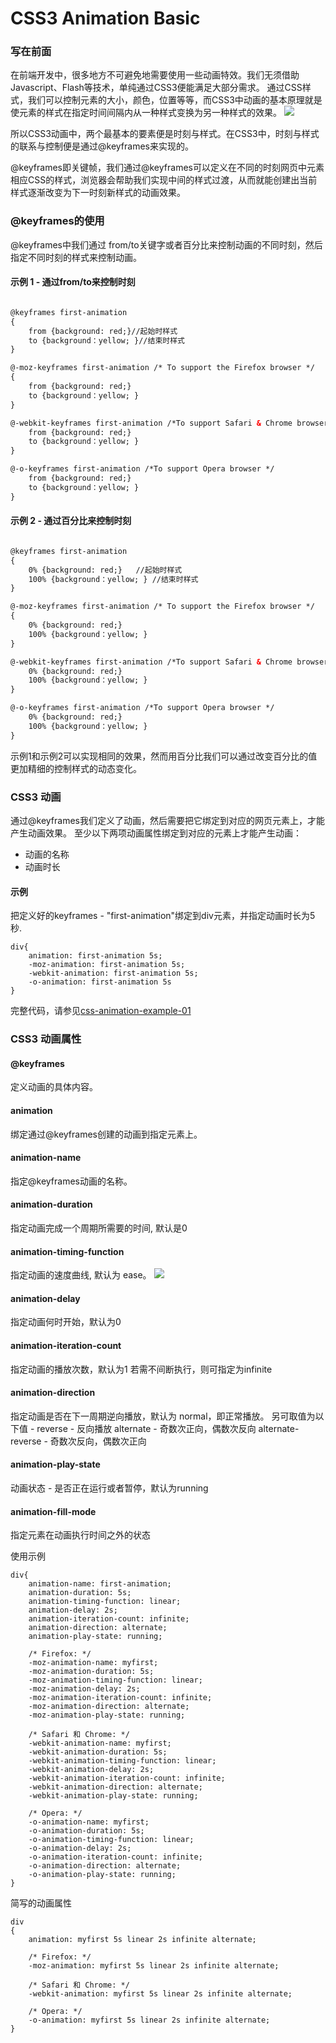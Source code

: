 # CSS3 Animation Basic

### 写在前面
在前端开发中，很多地方不可避免地需要使用一些动画特效。我们无须借助Javascript、Flash等技术，单纯通过CSS3便能满足大部分需求。
通过CSS样式，我们可以控制元素的大小，颜色，位置等等，而CSS3中动画的基本原理就是使元素的样式在指定时间间隔内从一种样式变换为另一种样式的效果。
![](https://raw.githubusercontent.com/Anshenzheng/Frontend-Animation/master/Chapter%2001%20-%20CSS%20Animation/images/css-animation.png)

所以CSS3动画中，两个最基本的要素便是时刻与样式。在CSS3中，时刻与样式的联系与控制便是通过@keyframes来实现的。

@keyframes即关键帧，我们通过@keyframes可以定义在不同的时刻网页中元素相应CSS的样式，浏览器会帮助我们实现中间的样式过渡，从而就能创建出当前样式逐渐改变为下一时刻新样式的动画效果。

### @keyframes的使用
@keyframes中我们通过 from/to关键字或者百分比来控制动画的不同时刻，然后指定不同时刻的样式来控制动画。


#### 示例 1 - 通过from/to来控制时刻
```HTML

@keyframes first-animation
{
    from {background: red;}//起始时样式
    to {background：yellow; }//结束时样式
}

@-moz-keyframes first-animation /* To support the Firefox browser */
{
    from {background: red;}
    to {background：yellow; }
}

@-webkit-keyframes first-animation /*To support Safari & Chrome browser */
    from {background: red;}
    to {background：yellow; }
}

@-o-keyframes first-animation /*To support Opera browser */
    from {background: red;}
    to {background：yellow; }
}
```


#### 示例 2 - 通过百分比来控制时刻
```HTML

@keyframes first-animation
{
    0% {background: red;}   //起始时样式
    100% {background：yellow; } //结束时样式
}

@-moz-keyframes first-animation /* To support the Firefox browser */
{
    0% {background: red;}
    100% {background：yellow; }
}

@-webkit-keyframes first-animation /*To support Safari & Chrome browser */
    0% {background: red;}
    100% {background：yellow; }
}

@-o-keyframes first-animation /*To support Opera browser */
    0% {background: red;}
    100% {background：yellow; }
}
```

示例1和示例2可以实现相同的效果，然而用百分比我们可以通过改变百分比的值更加精细的控制样式的动态变化。

### CSS3 动画
通过@keyframes我们定义了动画，然后需要把它绑定到对应的网页元素上，才能产生动画效果。
至少以下两项动画属性绑定到对应的元素上才能产生动画：
 - 动画的名称
 - 动画时长
 
 #### 示例
 把定义好的keyframes - "first-animation"绑定到div元素，并指定动画时长为5秒. 

```HTML5
div{
    animation: first-animation 5s;
    -moz-animation: first-animation 5s;
    -webkit-animation: first-animation 5s;
    -o-animation: first-animation 5s
}
```


完整代码，请参见[css-animation-example-01](https://github.com/Anshenzheng/Frontend-Animation/blob/master/Chapter%2001%20-%20CSS%20Animation/css-animation-exampe-01.html)

### CSS3 动画属性

#### @keyframes
定义动画的具体内容。

#### animation
绑定通过@keyframes创建的动画到指定元素上。

#### animation-name
指定@keyframes动画的名称。

#### animation-duration
指定动画完成一个周期所需要的时间, 默认是0

#### animation-timing-function
指定动画的速度曲线, 默认为 ease。
![](https://raw.githubusercontent.com/Anshenzheng/Frontend-Animation/master/Chapter%2001%20-%20CSS%20Animation/images/animation-timing-function.png)

#### animation-delay
指定动画何时开始，默认为0

#### animation-iteration-count
指定动画的播放次数，默认为1
若需不间断执行，则可指定为infinite

#### animation-direction
指定动画是否在下一周期逆向播放，默认为 normal，即正常播放。
另可取值为以下值 - 
reverse - 反向播放
alternate - 奇数次正向，偶数次反向
alternate-reverse - 奇数次反向，偶数次正向

#### animation-play-state
动画状态 - 是否正在运行或者暂停，默认为running

#### animation-fill-mode
指定元素在动画执行时间之外的状态

使用示例
```HTML5
div{
    animation-name: first-animation;
    animation-duration: 5s;
    animation-timing-function: linear;
    animation-delay: 2s;
    animation-iteration-count: infinite;
    animation-direction: alternate;
    animation-play-state: running;
    
    /* Firefox: */
    -moz-animation-name: myfirst;
    -moz-animation-duration: 5s;
    -moz-animation-timing-function: linear;
    -moz-animation-delay: 2s;
    -moz-animation-iteration-count: infinite;
    -moz-animation-direction: alternate;
    -moz-animation-play-state: running;
    
    /* Safari 和 Chrome: */
    -webkit-animation-name: myfirst;
    -webkit-animation-duration: 5s;
    -webkit-animation-timing-function: linear;
    -webkit-animation-delay: 2s;
    -webkit-animation-iteration-count: infinite;
    -webkit-animation-direction: alternate;
    -webkit-animation-play-state: running;
    
    /* Opera: */
    -o-animation-name: myfirst;
    -o-animation-duration: 5s;
    -o-animation-timing-function: linear;
    -o-animation-delay: 2s;
    -o-animation-iteration-count: infinite;
    -o-animation-direction: alternate;
    -o-animation-play-state: running;
}
```

简写的动画属性
```HTML5
div
{
    animation: myfirst 5s linear 2s infinite alternate;
    
    /* Firefox: */
    -moz-animation: myfirst 5s linear 2s infinite alternate;
    
    /* Safari 和 Chrome: */
    -webkit-animation: myfirst 5s linear 2s infinite alternate;
    
    /* Opera: */
    -o-animation: myfirst 5s linear 2s infinite alternate;
}
```

